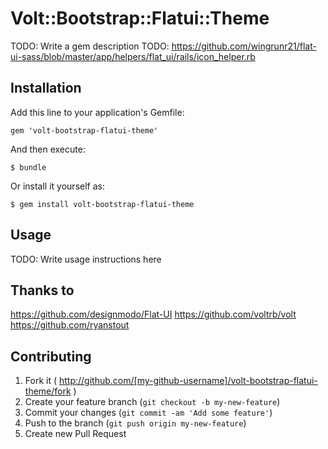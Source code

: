 # Volt::Bootstrap::Flatui::Theme

TODO: Write a gem description
TODO: https://github.com/wingrunr21/flat-ui-sass/blob/master/app/helpers/flat_ui/rails/icon_helper.rb

## Installation

Add this line to your application's Gemfile:

    gem 'volt-bootstrap-flatui-theme'

And then execute:

    $ bundle

Or install it yourself as:

    $ gem install volt-bootstrap-flatui-theme

## Usage

TODO: Write usage instructions here

## Thanks to

https://github.com/designmodo/Flat-UI
https://github.com/voltrb/volt
https://github.com/ryanstout

## Contributing

1. Fork it ( http://github.com/[my-github-username]/volt-bootstrap-flatui-theme/fork )
2. Create your feature branch (`git checkout -b my-new-feature`)
3. Commit your changes (`git commit -am 'Add some feature'`)
4. Push to the branch (`git push origin my-new-feature`)
5. Create new Pull Request

